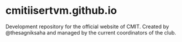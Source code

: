 # cmitiisertvm.github.io
Development repository for the official website of CMIT. Created by @thesagniksaha and managed by the current coordinators of the club.
